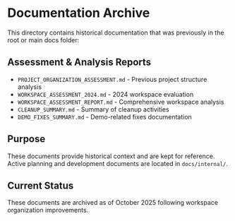 # Documentation Archive

This directory contains historical documentation that was previously in the root or main docs folder:

## Assessment & Analysis Reports
- `PROJECT_ORGANIZATION_ASSESSMENT.md` - Previous project structure analysis
- `WORKSPACE_ASSESSMENT_2024.md` - 2024 workspace evaluation
- `WORKSPACE_ASSESSMENT_REPORT.md` - Comprehensive workspace analysis
- `CLEANUP_SUMMARY.md` - Summary of cleanup activities
- `DEMO_FIXES_SUMMARY.md` - Demo-related fixes documentation

## Purpose
These documents provide historical context and are kept for reference. Active planning and development documents are located in `docs/internal/`.

## Current Status
These documents are archived as of October 2025 following workspace organization improvements.